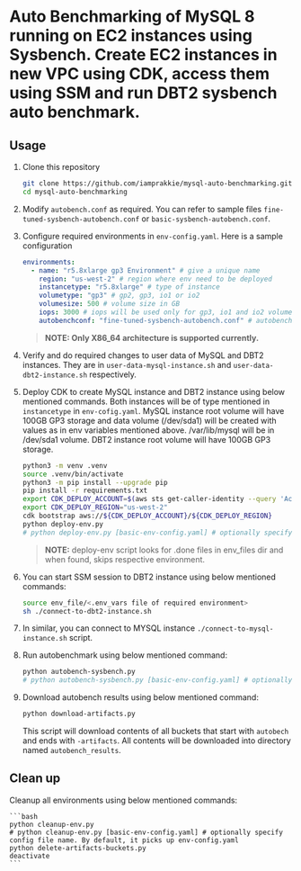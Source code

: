 
# Auto Benchmarking of MySQL 8 running on EC2 instances using Sysbench. Create EC2 instances in new VPC using CDK, access them using SSM and run DBT2 sysbench auto benchmark.

## Usage

1. Clone this repository
    ```bash
    git clone https://github.com/iamprakkie/mysql-auto-benchmarking.git
    cd mysql-auto-benchmarking
    ```

1. Modify `autobench.conf` as required. You can refer to sample files `fine-tuned-sysbench-autobench.conf` or `basic-sysbench-autobench.conf`.

1. Configure required environments in `env-config.yaml`. Here is a sample configuration
    ```yaml
    environments:
      - name: "r5.8xlarge gp3 Environment" # give a unique name
        region: "us-west-2" # region where env need to be deployed
        instancetype: "r5.8xlarge" # type of instance
        volumetype: "gp3" # gp2, gp3, io1 or io2
        volumesize: 500 # volume size in GB
        iops: 3000 # iops will be used only for gp3, io1 and io2 volume types
        autobenchconf: "fine-tuned-sysbench-autobench.conf" # autobench conf file name        
    ```

    >**NOTE: Only X86_64 architecture is supported currently.**

1. Verify and do required changes to user data of MySQL and DBT2 instances. They are in `user-data-mysql-instance.sh` and `user-data-dbt2-instance.sh` respectively.


1. Deploy CDK to create MySQL instance and DBT2 instance using below mentioned commands. Both instances will be of type mentioned in `instancetype` in `env-cofig.yaml`. MySQL instance root volume will have 100GB GP3 storage and data volume (/dev/sda1) will be created with values as in env variables mentioned above. /var/lib/mysql will be in /dev/sda1 volume. DBT2 instance root volume will have 100GB GP3 storage. 
    ```bash
    python3 -m venv .venv
    source .venv/bin/activate
    python3 -m pip install --upgrade pip
    pip install -r requirements.txt
    export CDK_DEPLOY_ACCOUNT=$(aws sts get-caller-identity --query 'Account' --output text)
    export CDK_DEPLOY_REGION="us-west-2"
    cdk bootstrap aws://${CDK_DEPLOY_ACCOUNT}/${CDK_DEPLOY_REGION}
    python deploy-env.py
    # python deploy-env.py [basic-env-config.yaml] # optionally specify config file name. By default, it picks up env-config.yaml
    ```
    >**NOTE:** deploy-env script looks for .done files in env_files dir and when found, skips respective environment.

1. You can start SSM session to DBT2 instance using below mentioned commands:
    ```bash
    source env_file/<.env_vars file of required environment>
    sh ./connect-to-dbt2-instance.sh
    ```

1. In similar, you can connect to MYSQL instance `./connect-to-mysql-instance.sh` script.

1. Run autobenchmark using below mentioned command:
    ```bash
    python autobench-sysbench.py
    # python autobench-sysbench.py [basic-env-config.yaml] # optionally specify config file name. By default, it picks up env-config.yaml
    ```

1. Download autobench results using below mentioned command:
    ```bash
    python download-artifacts.py
    ```
    This script will download contents of all buckets that start with `autobech` and ends with `-artifacts`. All contents will be downloaded into directory named `autobench_results`.

## Clean up

Cleanup all environments using below mentioned commands:

    ```bash
    python cleanup-env.py
    # python cleanup-env.py [basic-env-config.yaml] # optionally specify config file name. By default, it picks up env-config.yaml
    python delete-artifacts-buckets.py
    deactivate
    ```
